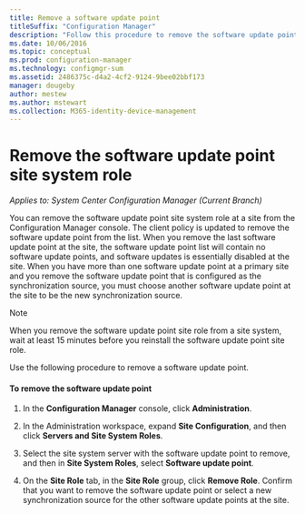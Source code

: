 ```yaml
---
title: Remove a software update point
titleSuffix: "Configuration Manager"
description: "Follow this procedure to remove the software update point site system role at a site from the Configuration Manager console."
ms.date: 10/06/2016
ms.topic: conceptual
ms.prod: configuration-manager
ms.technology: configmgr-sum
ms.assetid: 2486375c-d4a2-4cf2-9124-9bee02bbf173
manager: dougeby
author: mestew
ms.author: mstewart
ms.collection: M365-identity-device-management
---
```

#  <a name="BKMK_RemoveSUP"></a> Remove the software update point site system role  

*Applies to: System Center Configuration Manager (Current Branch)*

You can remove the software update point site system role at a site from the Configuration Manager console. The client policy is updated to remove the software update point from the list. When you remove the last software update point at the site, the software update point list will contain no software update points, and software updates is essentially disabled at the site. When you have more than one software update point at a primary site and you remove the software update point that is configured as the synchronization source, you must choose another software update point at the site to be the new synchronization source.  

> [!NOTE]  
>  When you remove the software update point site role from a site system, wait at least 15 minutes before you reinstall the software update point site role.  

 Use the following procedure to remove a software update point.  

#### To remove the software update point  

1.  In the **Configuration Manager** console, click **Administration**.  

2.  In the Administration workspace, expand **Site Configuration**, and then click **Servers and Site System Roles**.  

3.  Select the site system server with the software update point to remove, and then in **Site System Roles**, select **Software update point**.  

4.  On the **Site Role** tab, in the **Site Role** group, click **Remove Role**. Confirm that you want to remove the software update point or select a new synchronization source for the other software update points at the site.  
